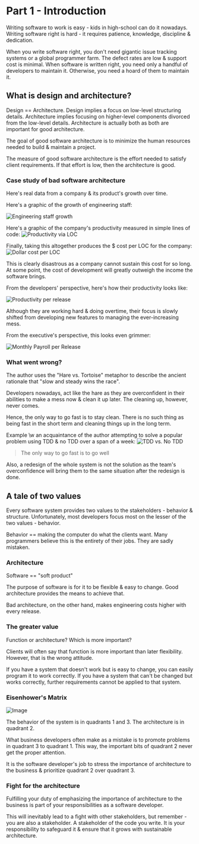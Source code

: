 # Part 1 - Introduction

Writing software to work is easy - kids in high-school can do it nowadays. Writing software right is hard - it requires patience, knowledge, discipline & dedication.

When you write software right, you don't need gigantic issue tracking systems or a global programmer farm. The defect rates are low & support cost is minimal.
When software is written right, you need only a handful of developers to maintain it. Otherwise, you need a hoard of them to maintain it.

## What is design and architecture?
Design == Architecture. Design implies a focus on low-level structuring details. Architecture implies focusing on higher-level components divorced from the low-level details.
Architecture is actually both as both are important for good architecture.

The goal of good software architecture is to minimize the human resources needed to build & maintain a project.

The measure of good software architecture is the effort needed to satisfy client requirements. If that effort is low, then the architecture is good.

### Case study of bad software architecture
Here's real data from a company & its product's growth over time.

Here's a graphic of the growth of engineering staff:

![Engineering staff growth](images/engineering-staff-growth.png)

Here's a graphic of the company's productivity measured in simple lines of code:
![Productivity via LOC](images/loc-productivity.png)

Finally, taking this altogether produces the $ cost per LOC for the company:
![Dollar cost per LOC](images/dollar-cost-per-loc.png)

This is clearly disastrous as a company cannot sustain this cost for so long. At some point, the cost of development will greatly outweigh the income the software brings.

From the developers' perspective, here's how their productivity looks like:

![Productivity per release](images/productivity-per-release.png)

Although they are working hard & doing overtime, their focus is slowly shifted from developing new features to managing the ever-increasing mess.

From the executive's perspective, this looks even grimmer:

![Monthly Payroll per Release](images/monthly-payroll-per-release.png)

### What went wrong?
The author uses the "Hare vs. Tortoise" metaphor to describe the ancient rationale that "slow and steady wins the race".

Developers nowadays, act like the hare as they are overconfident in their abilities to make a mess now & clean it up later.
The cleaning up, however, never comes.

Hence, the only way to go fast is to stay clean. There is no such thing as being fast in the short term and cleaning things up in the long term.

Example \w an acquaintance of the author attempting to solve a popular problem using TDD & no TDD over a span of a week:
![TDD vs. No TDD](images/tdd-vs-no-tdd.png)

> The only way to go fast is to go well

Also, a redesign of the whole system is not the solution as the team's overconfidence will bring them to the same situation after the redesign is done.

## A tale of two values
Every software system provides two values to the stakeholders - behavior & structure.
Unfortunately, most developers focus most on the lesser of the two values - behavior.

Behavior == making the computer do what the clients want.
Many programmers believe this is the entirety of their jobs.
They are sadly mistaken.

### Architecture
Software == "soft product"

The purpose of software is for it to be flexible & easy to change.
Good architecture provides the means to achieve that.

Bad architecture, on the other hand, makes engineering costs higher with every release.

### The greater value
Function or architecture? Which is more important?

Clients will often say that function is more important than later flexibility.
However, that is the wrong attitude.

If you have a system that doesn't work but is easy to change, you can easily program it to work correctly.
If you have a system that can't be changed but works correctly, further requirements cannot be applied to that system.

### Eisenhower's Matrix
![Image](images/eisenhowers-matrix.png)

The behavior of the system is in quadrants 1 and 3. The architecture is in quadrant 2.

What business developers often make as a mistake is to promote problems in quadrant 3 to quadrant 1.
This way, the important bits of quadrant 2 never get the proper attention.

It is the software developer's job to stress the importance of architecture to the business & prioritize quadrant 2 over quadrant 3.

### Fight for the architecture
Fulfilling your duty of emphasizing the importance of architecture to the business is part of your responsibilities as a software developer.

This will inevitably lead to a fight with other stakeholders, but remember - you are also a stakeholder. A stakeholder of the code you write.
It is your responsibility to safeguard it & ensure that it grows with sustainable architecture.

